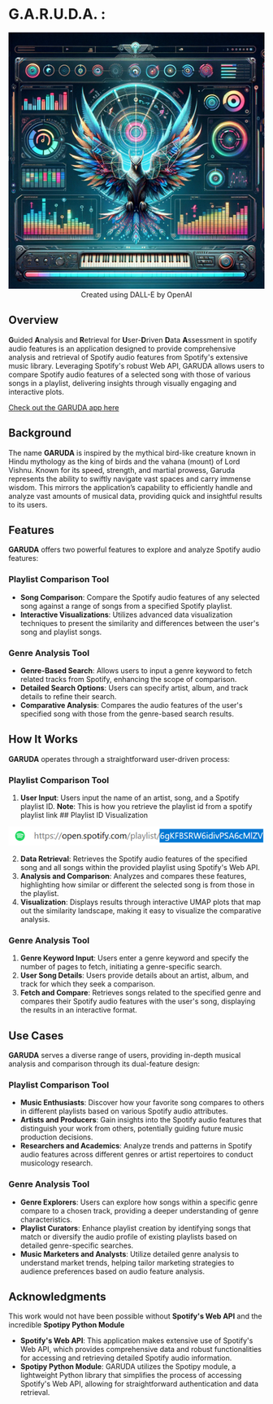 # G.A.R.U.D.A. :

<p align="center">
  <img src="https://raw.githubusercontent.com/SamMajumder/GARUDA/main/Streamlit-app-code/GARUDA-concept-art.webp" alt="Concept Image">
  <br>
  Created using DALL-E by OpenAI
</p>


## Overview
 **G**uided **A**nalysis and **R**etrieval for **U**ser-**D**riven **D**ata **A**ssessment in spotify audio features is an application designed to provide comprehensive analysis and retrieval of Spotify audio features from Spotify's extensive music library. Leveraging Spotify's robust Web API, GARUDA allows users to compare Spotify audio features of a selected song with those of various songs in a playlist, delivering insights through visually engaging and interactive plots.

[Check out the GARUDA app here](https://garuda.streamlit.app/)

## Background
The name **GARUDA** is inspired by the mythical bird-like creature known in Hindu mythology as the king of birds and the vahana (mount) of Lord Vishnu. Known for its speed, strength, and martial prowess, Garuda represents the ability to swiftly navigate vast spaces and carry immense wisdom. This mirrors the application’s capability to efficiently handle and analyze vast amounts of musical data, providing quick and insightful results to its users.

## Features
**GARUDA** offers two powerful features to explore and analyze Spotify audio features:

### Playlist Comparison Tool
- **Song Comparison**: Compare the Spotify audio features of any selected song against a range of songs from a specified Spotify playlist.
- **Interactive Visualizations**: Utilizes advanced data visualization techniques to present the similarity and differences between the user's song and playlist songs.

### Genre Analysis Tool
- **Genre-Based Search**: Allows users to input a genre keyword to fetch related tracks from Spotify, enhancing the scope of comparison.
- **Detailed Search Options**: Users can specify artist, album, and track details to refine their search.
- **Comparative Analysis**: Compares the audio features of the user's specified song with those from the genre-based search results.

## How It Works
**GARUDA** operates through a straightforward user-driven process:

### Playlist Comparison Tool
1. **User Input**: Users input the name of an artist, song, and a Spotify playlist ID.                                                                                                                                      **Note**: This is how you retrieve the playlist id from a spotify playlist link ## Playlist ID Visualization

![Playlist ID](https://raw.githubusercontent.com/SamMajumder/GARUDA/main/playlist_id.png)


2. **Data Retrieval**: Retrieves the Spotify audio features of the specified song and all songs within the provided playlist using Spotify's Web API.
3. **Analysis and Comparison**: Analyzes and compares these features, highlighting how similar or different the selected song is from those in the playlist.
4. **Visualization**: Displays results through interactive UMAP plots that map out the similarity landscape, making it easy to visualize the comparative analysis.

### Genre Analysis Tool
1. **Genre Keyword Input**: Users enter a genre keyword and specify the number of pages to fetch, initiating a genre-specific search.
2. **User Song Details**: Users provide details about an artist, album, and track for which they seek a comparison.
3. **Fetch and Compare**: Retrieves songs related to the specified genre and compares their Spotify audio features with the user's song, displaying the results in an interactive format.

## Use Cases
**GARUDA** serves a diverse range of users, providing in-depth musical analysis and comparison through its dual-feature design:

### Playlist Comparison Tool
- **Music Enthusiasts**: Discover how your favorite song compares to others in different playlists based on various Spotify audio attributes.
- **Artists and Producers**: Gain insights into the Spotify audio features that distinguish your work from others, potentially guiding future music production decisions.
- **Researchers and Academics**: Analyze trends and patterns in Spotify audio features across different genres or artist repertoires to conduct musicology research.

### Genre Analysis Tool
- **Genre Explorers**: Users can explore how songs within a specific genre compare to a chosen track, providing a deeper understanding of genre characteristics.
- **Playlist Curators**: Enhance playlist creation by identifying songs that match or diversify the audio profile of existing playlists based on detailed genre-specific searches.
- **Music Marketers and Analysts**: Utilize detailed genre analysis to understand market trends, helping tailor marketing strategies to audience preferences based on audio feature analysis.


## Acknowledgments
This work would not have been possible without **Spotify's Web API** and the incredible **Spotipy Python Module**

- **Spotify's Web API**: This application makes extensive use of Spotify's Web API, which provides comprehensive data and robust functionalities for accessing and retrieving detailed Spotify audio information.
- **Spotipy Python Module**: GARUDA utilizes the Spotipy module, a lightweight Python library that simplifies the process of accessing Spotify's Web API, allowing for straightforward authentication and data retrieval.
